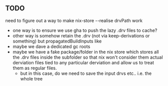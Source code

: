 ## TODO

need to figure out a way to make nix-store --realise drvPath work

- one way is to ensure we use gha to push the lazy .drv files to cache?
- other way is somehow retain the .drv (not via keep-derivations or something)
  but propagatedBuildInputs like
- maybe we dave a dedicated gc roots
- maybe we have a fake package/folder in the nix store which stores all the .drv
  files inside the subfolder so that nix won't consider them actual derviation
  files tied to any particular derviation and allow us to treat them as regular
  files.
  - but in this case, do we need to save the input drvs etc.. i.e. the whole
    tree
